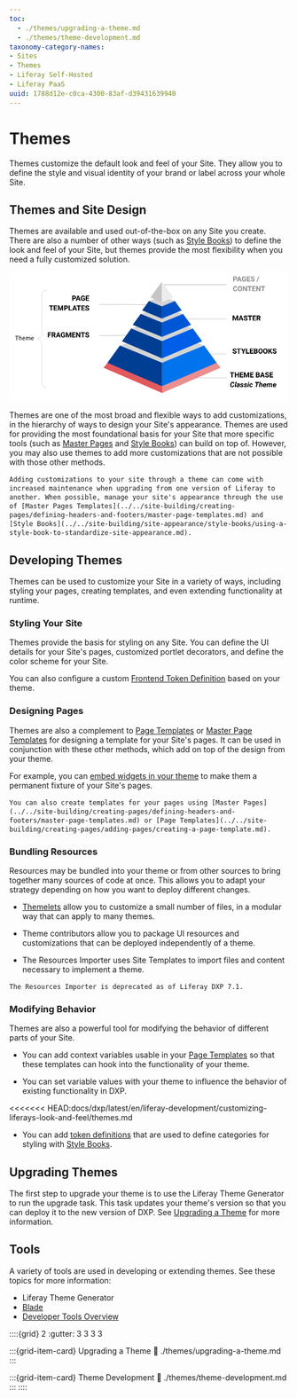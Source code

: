 ```yaml
---
toc:
  - ./themes/upgrading-a-theme.md
  - ./themes/theme-development.md
taxonomy-category-names:
- Sites
- Themes
- Liferay Self-Hosted
- Liferay PaaS
uuid: 1788d12e-c0ca-4300-83af-d39431639940
---
```

# Themes

Themes customize the default look and feel of your Site. They allow you to define the style and visual identity of your brand or label across your whole Site.

## Themes and Site Design

Themes are available and used out-of-the-box on any Site you create. There are also a number of other ways (such as [Style Books](../../site-building/site-appearance/style-books/using-a-style-book-to-standardize-site-appearance.md)) to define the look and feel of your Site, but themes provide the most flexibility when you need a fully customized solution.

![Site Design hierarchy](./themes/images/01.png)

Themes are one of the most broad and flexible ways to add customizations, in the hierarchy of ways to design your Site's appearance. Themes are used for providing the most foundational basis for your Site that more specific tools (such as [Master Pages](../../site-building/creating-pages/defining-headers-and-footers/master-page-templates.md) and [Style Books](../../site-building/site-appearance/style-books/using-a-style-book-to-standardize-site-appearance.md)) can build on top of. However, you may also use themes to add more customizations that are not possible with those other methods.

```{warning}
Adding customizations to your site through a theme can come with increased maintenance when upgrading from one version of Liferay to another. When possible, manage your site's appearance through the use of [Master Pages Templates](../../site-building/creating-pages/defining-headers-and-footers/master-page-templates.md) and [Style Books](../../site-building/site-appearance/style-books/using-a-style-book-to-standardize-site-appearance.md).
```

## Developing Themes

Themes can be used to customize your Site in a variety of ways, including styling your pages, creating templates, and even extending functionality at runtime.

### Styling Your Site

Themes provide the basis for styling on any Site. You can define the UI details for your Site's pages, customized portlet decorators<!--Add link when available-->, and define the color scheme<!--Add link when available--> for your Site.

You can also configure a custom [Frontend Token Definition](../../site-building/site-appearance/style-books/developer-guide/frontend-token-definitions.md) based on your theme. <!--Add link when available: See Hooking Style Book Tokens into Your Theme for more information.-->

### Designing Pages

Themes are also a complement to [Page Templates](../../site-building/creating-pages/adding-pages/creating-a-page-template.md) or [Master Page Templates](../../site-building/creating-pages/defining-headers-and-footers/master-page-templates.md) for designing a template for your Site's pages. It can be used in conjunction with these other methods, which add on top of the design from your theme.

For example, you can [embed widgets in your theme](./themes/theme-development/working-with-templates/embedding-widgets-via-templates.md) to make them a permanent fixture of your Site's pages.

```{note}
You can also create templates for your pages using [Master Pages](../../site-building/creating-pages/defining-headers-and-footers/master-page-templates.md) or [Page Templates](../../site-building/creating-pages/adding-pages/creating-a-page-template.md).
```

### Bundling Resources

Resources may be bundled into your theme or from other sources to bring together many sources of code at once. This allows you to adapt your strategy depending on how you want to deploy different changes.

* [Themelets](./themes/theme-development/bundling-resources/bundling-and-installing-resources-into-your-theme-via-themelets.md) allow you to customize a small number of files, in a modular way that can apply to many themes.

* Theme contributors<!--Add link when available--> allow you to package UI resources and customizations that can be deployed independently of a theme.

* The Resources Importer<!--Add link when available--> uses Site Templates to import files and content necessary to implement a theme.

```{warning}
The Resources Importer is deprecated as of Liferay DXP 7.1.
```

### Modifying Behavior

Themes are also a powerful tool for modifying the behavior of different parts of your Site.

* You can add context variables usable in your [Page Templates](../../site-building/creating-pages/adding-pages/creating-a-page-template.md) so that these templates can hook into the functionality of your theme.

* You can set variable values<!--Add link when available--> with your theme to influence the behavior of existing functionality in DXP.

<<<<<<< HEAD:docs/dxp/latest/en/liferay-development/customizing-liferays-look-and-feel/themes.md
* You can add [token definitions](../../site-building/site-appearance/style-books/developer-guide/frontend-token-definitions.md) that are used to define categories for styling with [Style Books](../../site-building/site-appearance/style-books/using-a-style-book-to-standardize-site-appearance.md).

## Upgrading Themes

The first step to upgrade your theme is to use the Liferay Theme Generator to run the upgrade task. This task updates your theme's version so that you can deploy it to the new version of DXP. See [Upgrading a Theme](./themes/upgrading-a-theme.md) for more information.

<!-- If and when at least one more article is made for the extra work for upgrades, maybe add:

    Using the Liferay Theme Generator allows your theme to be deployed, but more work may be required to accommodate other changes in the new version, such as UI or functionality changes. See this article for more information... -->

## Tools

A variety of tools are used in developing or extending themes. See these topics for more information:

* Liferay Theme Generator<!--Add link when available-->
* [Blade](../../liferay-development/tooling/blade-cli/generating-projects-with-blade-cli.md)
* [Developer Tools Overview](../../liferay-development/tooling/developer-tools-overview.md)
<!-- this may just be a single link to all the tooling section. This section is the result of https://issues.liferay.com/browse/IFI-2289 -->
::::{grid} 2
:gutter: 3 3 3 3

:::{grid-item-card} Upgrading a Theme
:link: ./themes/upgrading-a-theme.md
:::

:::{grid-item-card} Theme Development
:link: ./themes/theme-development.md
:::
::::
